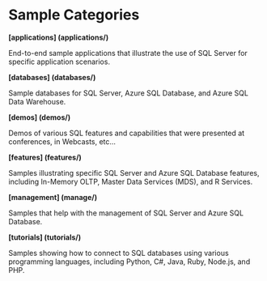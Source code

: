 # Sample Categories

__[applications] (applications/)__

End-to-end sample applications that illustrate the use of SQL Server for specific application scenarios.

__[databases] (databases/)__

Sample databases for SQL Server, Azure SQL Database, and Azure SQL Data Warehouse.

__[demos] (demos/)__

Demos of various SQL features and capabilities that were presented at conferences, in Webcasts, etc...

__[features] (features/)__

Samples illustrating specific SQL Server and Azure SQL Database features, including In-Memory OLTP, Master Data Services (MDS), and R Services.

__[management] (manage/)__

Samples that help with the management of SQL Server and Azure SQL Database.

__[tutorials] (tutorials/)__

Samples showing how to connect to SQL databases using various programming languages, including Python, C#, Java, Ruby, Node.js, and PHP.
